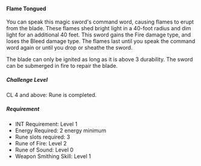 #### Flame Tongued

You can  speak this magic sword's command word, causing flames to erupt from the blade. These flames shed bright light in a 40-foot radius and dim light for an additional 40 feet. This sword gains the Fire damage type, and loses the Bleed damage type. The flames last until you  speak the command word again or until you drop or sheathe the sword.

The blade can only be ignited as long as it is above 3 durability. The sword can be submerged in fire to repair the blade.

##### Challenge Level

CL 4 and above: Rune is completed.

##### Requirement

- INT Requirement: Level 1
- Energy Required: 2 energy minimum
- Rune slots required: 3
- Rune of Fire: Level 2
- Rune of Sound: Level 0
- Weapon Smithing Skill: Level 1
